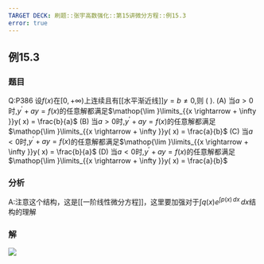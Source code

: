 ```yaml
---
TARGET DECK: 刷题::张宇高数强化::第15讲微分方程::例15.3
error: true
---
```

## 例15.3
### 题目
Q:P386 设$f( x)$在$\lbrack 0, + \infty )$上连续且有[[水平渐近线]]$y = b \neq 0$,则 ( ).
(A) 当$a > 0$时,${y}^{\prime } + {ay} = f( x)$的任意解都满足$\mathop{\lim }\limits_{{x \rightarrow + \infty }}y( x) = \frac{b}{a}$
(B) 当$a > 0$时,${y}^{\prime } + {ay} = f( x)$的任意解都满足$\mathop{\lim }\limits_{{x \rightarrow + \infty }}y( x) = \frac{a}{b}$
(C) 当$a < 0$时,${y}^{\prime } + {ay} = f( x)$的任意解都满足$\mathop{\lim }\limits_{{x \rightarrow + \infty }}y( x) = \frac{b}{a}$
(D) 当$a < 0$时,${y}^{\prime } + {ay} = f( x)$的任意解都满足$\mathop{\lim }\limits_{{x \rightarrow + \infty }}y( x) = \frac{a}{b}$
### 分析
A:注意这个结构，这是[[一阶线性微分方程]]，这里要加强对于$\int q(x)e^{ \int p(x) \, dx } \, dx$结构的理解
### 解
![](https://img.hwenyi.live/202410271852314.webp)

